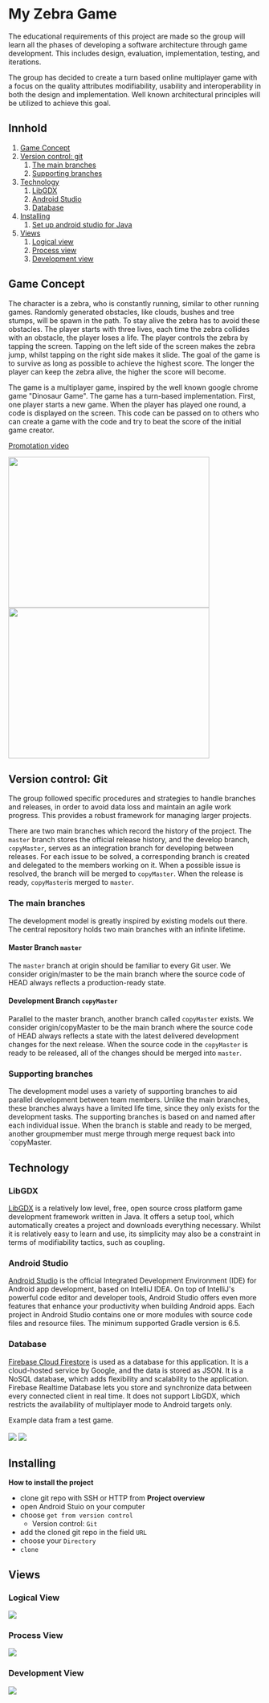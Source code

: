 # My Zebra Game

The educational requirements of this project are made so the group will learn all the phases of developing a software architecture through game development. This includes design, evaluation, implementation, testing, and iterations.

The group has decided to create a turn based online multiplayer game with a focus on the quality attributes modifiability, usability and interoperability in both the design and implementation. Well known architectural principles will be utilized to achieve this goal.

## Innhold
1. [Game Concept](#Game_concept)
2. [Version control: git](#git)
    1. [The main branches ](#main)
    2. [Supporting branches ](#sub)
3. [Technology](#Technology)
    1. [LibGDX](#LibGDX)
    2. [Android Studio](#Android)
    3. [Database](#Database)
4. [Installing](#Installing)
    1. [Set up android studio for Java](#SetupAndroid)
5. [Views](#Views)
    1. [Logical view](#logical)
    2. [Process view](#process)
    3. [Development view](#development)



## Game Concept <a name="Game_concept"></a>

The character is a zebra, who is constantly running, similar to other running games. Randomly generated obstacles, like clouds, bushes and tree stumps,  will be spawn in the path. To stay alive the zebra has to avoid these obstacles. The player starts with three lives, each time the zebra collides with an obstacle, the player loses a life. The player controls the zebra by tapping the screen. Tapping on the left side of the screen makes the zebra jump, whilst tapping on the right side makes it slide. The goal of the game is to survive as long as possible to achieve the highest score. The longer the player can keep the zebra alive, the higher the score will become.

The game is a multiplayer game, inspired by the well known google chrome game "Dinosaur Game". The game has a turn-based implementation. First, one player starts a new game. When the player has played one round, a code is displayed on the screen. This code can be passed on to others who can create a game with the code and try to beat the score of the initial game creator.

 [Promotation video](https://youtu.be/g_0b8GRzMzY)

<img src="zebraPlay.JPG" width=400 height = 300>
<img src="ZebraSlide.png" width=400 height = 300>



## Version control: Git <a name="git"></a>

The group followed specific procedures and strategies to handle branches and releases, in order to avoid data loss and maintain an agile work progress. This provides a robust framework for managing larger projects.

There are two main branches which record the history of the project. The `master` branch stores the official release history, and the develop branch, `copyMaster`, serves as an integration branch for developing between releases. For each issue to be solved, a corresponding branch is created and delegated to the members working on it. When a possible issue is resolved, the branch will be merged to `copyMaster`. When the release is ready, `copyMaster`is merged to `master`.

### The main branches 
The development model is greatly inspired by existing models out there. The central repository holds two main branches with an infinite lifetime.

#### Master Branch `master`
The `master` branch at origin should be familiar to every Git user. We consider origin/master to be the main branch where the source code of HEAD always reflects a production-ready state.

#### Development Branch `copyMaster`
Parallel to the master branch, another branch called `copyMaster` exists. We consider origin/copyMaster to be the main branch where the source code of HEAD always reflects a state with the latest delivered development changes for the next release. When the source code in the `copyMaster` is ready to be released, all of the changes should be merged into `master`.

### Supporting branches

The development model uses a variety of supporting branches to aid parallel development between team members. Unlike the main branches, these branches always have a limited life time, since they only exists for the development tasks. The supporting branches is based on and named after each individual issue. When the branch is stable and ready to be merged, another groupmember must merge through merge request back into `copyMaster.

## Technology <a name="Technology"></a>

### LibGDX <a name="LibGDX"></a>
[LibGDX](https://libgdx.com) is a relatively low level, free, open source cross platform game development framework written in Java. It offers a setup tool, which automatically creates a project and downloads everything necessary. Whilst it is relatively easy to learn and use, its simplicity may also be a constraint in terms of modifiability tactics, such as coupling. 


### Android Studio <a name="Android"></a>
[Android Studio](https://developer.android.com/studio?gclid=Cj0KCQjw9_mDBhCGARIsAN3PaFMlDENQMFxDn4L06NanixdoVHvIpUfgVyeCecKrYXnv9Az5vMpl3KgaArqdEALw_wcB&gclsrc=aw.ds) is the official Integrated Development Environment (IDE) for Android app development, based on IntelliJ IDEA. On top of IntelliJ's powerful code editor and developer tools, Android Studio offers even more features that enhance your productivity when building Android apps. Each project in Android Studio contains one or more modules with source code files and resource files. The minimum supported Gradle version is 6.5.

### Database <a name="Database"></a>

[Firebase Cloud Firestore](https://firebase.google.com) is used as a database for this application. It is a cloud-hosted service by Google, and the data is stored as JSON. It is a NoSQL database, which adds flexibility and scalability to the application. Firebase Realtime Database lets you store and synchronize data between every connected client in real time. It does not support LibGDX, which restricts the availability of multiplayer mode to Android targets only. 

Example data fram a test game.
<br>
<br>
<img src = "database1.png">
<img src = "database2.png">


## Installing <a name="Installing"></a>


__How to install the project__
- clone git repo with SSH or HTTP from __Project overview__
- open Android Stuio on your computer 
- choose `get from version control`
    - Version control: `Git` 
- add the cloned git repo in the field `URL`
- choose your `Directory`
- `clone`




## Views <a name="Views"></a>
### Logical View <a name="logical"></a>
<img src = "logical_view.png">

### Process View <a name="process"></a>
<img src = "process_view.png">

### Development View <a name="development"></a>
<img src = "development_view.png">

